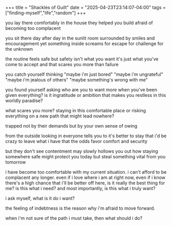 +++
title = "Shackles of Guilt"
date = "2025-04-23T23:14:07-04:00"
tags = ["finding-myself","life","random"]
+++

you lay there
comfortably
in the house they helped you build
afraid of becoming too complacent

you sit there
day after day
in the sunlit room
surrounded by smiles and encouragement
yet something inside screams for escape
for challenge
for the unknown

the routine feels safe
but safety isn't what you want
it's just what you've come to accept
and that scares you more than failure

you catch yourself thinking
"maybe i'm just bored"
"maybe i'm ungrateful" 
"maybe i'm jealous of others"
"maybe something's wrong with me"

you found yourself asking
who are you to want more
when you've been given everything?
is it ingratitude or ambition
that makes you restless in this worldly paradise?

what scares you more?
staying in this comfortable place
or risking everything on a new path
that might lead nowhere?

trapped not by their demands
but by your own sense of owing

from the outside looking in
everyone tells you to it's better to stay
that i'd be crazy to leave what i have
that the odds favor comfort and security

but they don't see
contentment may slowly hollows you out
how staying somewhere safe might protect you today
but steal something vital from you tomorrow

i have become too comfortable with my current situation. i can't afford to be complacent any longer. even if i love where i am at right now, even if i know there's a high chance that i'll be better off here, is it really the best thing for me? is this what i need? and most importantly, is this what i truly want?

i ask myself, what is it do i want?

the feeling of indebtness is the reason why i'm afraid to move forward.

when i'm not sure of the path i must take, then what should i do?

<pre class="ending-asciiart">
<code>
</code          __  __                                             
         |. ||. |    .|                                      
         || ||| |    | |                W                    
         |: ||: |    |'|               [ ]         ._____    
         |  ||  |   |  |     .--'|      3   .---"| |.   |'   
     _   |  ||  |-. |  | __  |.  |     /|  _|__  | ||   |__  
  .-'|  _|  ||  | ||   '-  | ||    \|// / |   |' | |    | |' 
  |' | |.|  ||  | ||       '-'    -( )-|  |   |  | |    | |  
__|  '-' '  ''  ' ""       '       J V |  `   -  |_'    ' |__
                             ___  '    /                     
                             \  \/    |          >
</pre>
